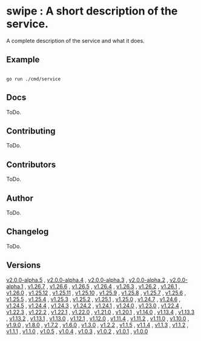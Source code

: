 # swipe : A short description of the service. <code></code>
A complete description of the service and what it does.

## Example

<code>
go run ./cmd/service
</code>

## Docs

ToDo.

## Contributing

ToDo.

## Contributors

ToDo.

## Author

ToDo.

## Changelog

ToDo.

## Versions

[v2.0.0-alpha.5](https://github.com/swipe-io/swipe/v2/fixtures/ServiceRESTMulti/app/tree/v2.0.0-alpha.5)
, [v2.0.0-alpha.4](https://github.com/swipe-io/swipe/v2/fixtures/ServiceRESTMulti/app/tree/v2.0.0-alpha.4)
, [v2.0.0-alpha.3](https://github.com/swipe-io/swipe/v2/fixtures/ServiceRESTMulti/app/tree/v2.0.0-alpha.3)
, [v2.0.0-alpha.2](https://github.com/swipe-io/swipe/v2/fixtures/ServiceRESTMulti/app/tree/v2.0.0-alpha.2)
, [v2.0.0-alpha.1](https://github.com/swipe-io/swipe/v2/fixtures/ServiceRESTMulti/app/tree/v2.0.0-alpha.1)
, [v1.26.7](https://github.com/swipe-io/swipe/v2/fixtures/ServiceRESTMulti/app/tree/v1.26.7)
, [v1.26.6](https://github.com/swipe-io/swipe/v2/fixtures/ServiceRESTMulti/app/tree/v1.26.6)
, [v1.26.5](https://github.com/swipe-io/swipe/v2/fixtures/ServiceRESTMulti/app/tree/v1.26.5)
, [v1.26.4](https://github.com/swipe-io/swipe/v2/fixtures/ServiceRESTMulti/app/tree/v1.26.4)
, [v1.26.3](https://github.com/swipe-io/swipe/v2/fixtures/ServiceRESTMulti/app/tree/v1.26.3)
, [v1.26.2](https://github.com/swipe-io/swipe/v2/fixtures/ServiceRESTMulti/app/tree/v1.26.2)
, [v1.26.1](https://github.com/swipe-io/swipe/v2/fixtures/ServiceRESTMulti/app/tree/v1.26.1)
, [v1.26.0](https://github.com/swipe-io/swipe/v2/fixtures/ServiceRESTMulti/app/tree/v1.26.0)
, [v1.25.12](https://github.com/swipe-io/swipe/v2/fixtures/ServiceRESTMulti/app/tree/v1.25.12)
, [v1.25.11](https://github.com/swipe-io/swipe/v2/fixtures/ServiceRESTMulti/app/tree/v1.25.11)
, [v1.25.10](https://github.com/swipe-io/swipe/v2/fixtures/ServiceRESTMulti/app/tree/v1.25.10)
, [v1.25.9](https://github.com/swipe-io/swipe/v2/fixtures/ServiceRESTMulti/app/tree/v1.25.9)
, [v1.25.8](https://github.com/swipe-io/swipe/v2/fixtures/ServiceRESTMulti/app/tree/v1.25.8)
, [v1.25.7](https://github.com/swipe-io/swipe/v2/fixtures/ServiceRESTMulti/app/tree/v1.25.7)
, [v1.25.6](https://github.com/swipe-io/swipe/v2/fixtures/ServiceRESTMulti/app/tree/v1.25.6)
, [v1.25.5](https://github.com/swipe-io/swipe/v2/fixtures/ServiceRESTMulti/app/tree/v1.25.5)
, [v1.25.4](https://github.com/swipe-io/swipe/v2/fixtures/ServiceRESTMulti/app/tree/v1.25.4)
, [v1.25.3](https://github.com/swipe-io/swipe/v2/fixtures/ServiceRESTMulti/app/tree/v1.25.3)
, [v1.25.2](https://github.com/swipe-io/swipe/v2/fixtures/ServiceRESTMulti/app/tree/v1.25.2)
, [v1.25.1](https://github.com/swipe-io/swipe/v2/fixtures/ServiceRESTMulti/app/tree/v1.25.1)
, [v1.25.0](https://github.com/swipe-io/swipe/v2/fixtures/ServiceRESTMulti/app/tree/v1.25.0)
, [v1.24.7](https://github.com/swipe-io/swipe/v2/fixtures/ServiceRESTMulti/app/tree/v1.24.7)
, [v1.24.6](https://github.com/swipe-io/swipe/v2/fixtures/ServiceRESTMulti/app/tree/v1.24.6)
, [v1.24.5](https://github.com/swipe-io/swipe/v2/fixtures/ServiceRESTMulti/app/tree/v1.24.5)
, [v1.24.4](https://github.com/swipe-io/swipe/v2/fixtures/ServiceRESTMulti/app/tree/v1.24.4)
, [v1.24.3](https://github.com/swipe-io/swipe/v2/fixtures/ServiceRESTMulti/app/tree/v1.24.3)
, [v1.24.2](https://github.com/swipe-io/swipe/v2/fixtures/ServiceRESTMulti/app/tree/v1.24.2)
, [v1.24.1](https://github.com/swipe-io/swipe/v2/fixtures/ServiceRESTMulti/app/tree/v1.24.1)
, [v1.24.0](https://github.com/swipe-io/swipe/v2/fixtures/ServiceRESTMulti/app/tree/v1.24.0)
, [v1.23.0](https://github.com/swipe-io/swipe/v2/fixtures/ServiceRESTMulti/app/tree/v1.23.0)
, [v1.22.4](https://github.com/swipe-io/swipe/v2/fixtures/ServiceRESTMulti/app/tree/v1.22.4)
, [v1.22.3](https://github.com/swipe-io/swipe/v2/fixtures/ServiceRESTMulti/app/tree/v1.22.3)
, [v1.22.2](https://github.com/swipe-io/swipe/v2/fixtures/ServiceRESTMulti/app/tree/v1.22.2)
, [v1.22.1](https://github.com/swipe-io/swipe/v2/fixtures/ServiceRESTMulti/app/tree/v1.22.1)
, [v1.22.0](https://github.com/swipe-io/swipe/v2/fixtures/ServiceRESTMulti/app/tree/v1.22.0)
, [v1.21.0](https://github.com/swipe-io/swipe/v2/fixtures/ServiceRESTMulti/app/tree/v1.21.0)
, [v1.20.1](https://github.com/swipe-io/swipe/v2/fixtures/ServiceRESTMulti/app/tree/v1.20.1)
, [v1.14.0](https://github.com/swipe-io/swipe/v2/fixtures/ServiceRESTMulti/app/tree/v1.14.0)
, [v1.13.4](https://github.com/swipe-io/swipe/v2/fixtures/ServiceRESTMulti/app/tree/v1.13.4)
, [v1.13.3](https://github.com/swipe-io/swipe/v2/fixtures/ServiceRESTMulti/app/tree/v1.13.3)
, [v1.13.2](https://github.com/swipe-io/swipe/v2/fixtures/ServiceRESTMulti/app/tree/v1.13.2)
, [v1.13.1](https://github.com/swipe-io/swipe/v2/fixtures/ServiceRESTMulti/app/tree/v1.13.1)
, [v1.13.0](https://github.com/swipe-io/swipe/v2/fixtures/ServiceRESTMulti/app/tree/v1.13.0)
, [v1.12.1](https://github.com/swipe-io/swipe/v2/fixtures/ServiceRESTMulti/app/tree/v1.12.1)
, [v1.12.0](https://github.com/swipe-io/swipe/v2/fixtures/ServiceRESTMulti/app/tree/v1.12.0)
, [v1.11.4](https://github.com/swipe-io/swipe/v2/fixtures/ServiceRESTMulti/app/tree/v1.11.4)
, [v1.11.2](https://github.com/swipe-io/swipe/v2/fixtures/ServiceRESTMulti/app/tree/v1.11.2)
, [v1.11.0](https://github.com/swipe-io/swipe/v2/fixtures/ServiceRESTMulti/app/tree/v1.11.0)
, [v1.10.0](https://github.com/swipe-io/swipe/v2/fixtures/ServiceRESTMulti/app/tree/v1.10.0)
, [v1.9.0](https://github.com/swipe-io/swipe/v2/fixtures/ServiceRESTMulti/app/tree/v1.9.0)
, [v1.8.0](https://github.com/swipe-io/swipe/v2/fixtures/ServiceRESTMulti/app/tree/v1.8.0)
, [v1.7.2](https://github.com/swipe-io/swipe/v2/fixtures/ServiceRESTMulti/app/tree/v1.7.2)
, [v1.6.0](https://github.com/swipe-io/swipe/v2/fixtures/ServiceRESTMulti/app/tree/v1.6.0)
, [v1.3.0](https://github.com/swipe-io/swipe/v2/fixtures/ServiceRESTMulti/app/tree/v1.3.0)
, [v1.2.2](https://github.com/swipe-io/swipe/v2/fixtures/ServiceRESTMulti/app/tree/v1.2.2)
, [v1.1.5](https://github.com/swipe-io/swipe/v2/fixtures/ServiceRESTMulti/app/tree/v1.1.5)
, [v1.1.4](https://github.com/swipe-io/swipe/v2/fixtures/ServiceRESTMulti/app/tree/v1.1.4)
, [v1.1.3](https://github.com/swipe-io/swipe/v2/fixtures/ServiceRESTMulti/app/tree/v1.1.3)
, [v1.1.2](https://github.com/swipe-io/swipe/v2/fixtures/ServiceRESTMulti/app/tree/v1.1.2)
, [v1.1.1](https://github.com/swipe-io/swipe/v2/fixtures/ServiceRESTMulti/app/tree/v1.1.1)
, [v1.1.0](https://github.com/swipe-io/swipe/v2/fixtures/ServiceRESTMulti/app/tree/v1.1.0)
, [v1.0.5](https://github.com/swipe-io/swipe/v2/fixtures/ServiceRESTMulti/app/tree/v1.0.5)
, [v1.0.4](https://github.com/swipe-io/swipe/v2/fixtures/ServiceRESTMulti/app/tree/v1.0.4)
, [v1.0.3](https://github.com/swipe-io/swipe/v2/fixtures/ServiceRESTMulti/app/tree/v1.0.3)
, [v1.0.2](https://github.com/swipe-io/swipe/v2/fixtures/ServiceRESTMulti/app/tree/v1.0.2)
, [v1.0.1](https://github.com/swipe-io/swipe/v2/fixtures/ServiceRESTMulti/app/tree/v1.0.1)
, [v1.0.0](https://github.com/swipe-io/swipe/v2/fixtures/ServiceRESTMulti/app/tree/v1.0.0)
